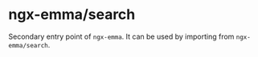# ngx-emma/search

Secondary entry point of `ngx-emma`. It can be used by importing from `ngx-emma/search`.
